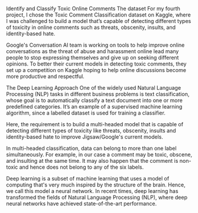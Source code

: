 Identify and Classify Toxic Online Comments
The dataset
For my fourth project, I chose the Toxic Comment Classification dataset on Kaggle, where I was challenged to build a model that’s capable of detecting different types of toxicity in online comments such as threats, obscenity, insults, and identity-based hate.

Google's Conversation AI team is working on tools to help improve online conversations as the threat of abuse and harassment online lead many people to stop expressing themselves and give up on seeking different opinions. To better their current models in detecting toxic comments, they set up a competition on Kaggle hoping to help online discussions become more productive and respectful.

The Deep Learning Approach
One of the widely used Natural Language Processing (NLP) tasks in different business problems is text classification, whose goal is to automatically classify a text document into one or more predefined categories. It’s an example of a supervised machine learning algorithm, since a labelled dataset is used for training a classifier.

Here, the requirement is to build a multi-headed model that is capable of detecting different types of toxicity like threats, obscenity, insults and identity-based hate to improve Jigsaw/Google's current models.

In multi-headed classification, data can belong to more than one label simultaneously. For example, in our case a comment may be toxic, obscene, and insulting at the same time. It may also happen that the comment is non-toxic and hence does not belong to any of the six labels.

Deep learning is a subset of machine learning that uses a model of computing that's very much inspired by the structure of the brain. Hence, we call this model a neural network. In recent times, deep learning has transformed the fields of Natural Language Processing (NLP), where deep neural networks have achieved state-of-the-art performance.

